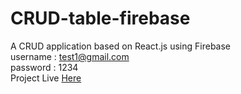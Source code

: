# CRUD-table-firebase
A CRUD application based on React.js using Firebase <br/>
username : test1@gmail.com <br/>
password : 1234 <br/>
Project Live [Here](https://student-crud-6da10.web.app/login)
